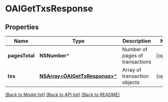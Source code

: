 # OAIGetTxsResponse

## Properties
Name | Type | Description | Notes
------------ | ------------- | ------------- | -------------
**pagesTotal** | **NSNumber*** | Number of pages of transactions | [optional] 
**txs** | [**NSArray&lt;OAIGetTxResponse&gt;***](OAIGetTxResponse.md) | Array of transaction objects | [optional] 

[[Back to Model list]](../README.md#documentation-for-models) [[Back to API list]](../README.md#documentation-for-api-endpoints) [[Back to README]](../README.md)


